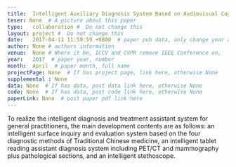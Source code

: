 ```yaml
---
title:  Intelligent Auxiliary Diagnosis System Based on Audiovisual Cognition  #  Paper title, covered by ''
teser: None  # A picture about this paper
type:   collaboration #  Do not change this
layout: project #  Do not change this
date:   2017-04-11 11:59:59 +0800  # paper pub data, only change year and month according to this format
author: None # authors information
venue:  None # Where it be, ICCV and CVPR remove IEEE Conference on,
year:   2017  # paper year, number
month:  April  # paper month, full name
projectPage: None  # If has project page, link here, otherwise None
supplemental : None
data: None  # If has data, post data link here, otherwise None
code: None  # If has data, post code link here, otherwise None
paperLink: None  # post paper pdf link here
---
```


To realize the intelligent diagnosis and treatment assistant system for general practitioners, the main development contents are as follows: an intelligent surface inquiry and evaluation system based on the four diagnostic methods of Traditional Chinese medicine, an intelligent tablet reading assistant diagnosis system including PET/CT and mammography plus pathological sections, and an intelligent stethoscope.